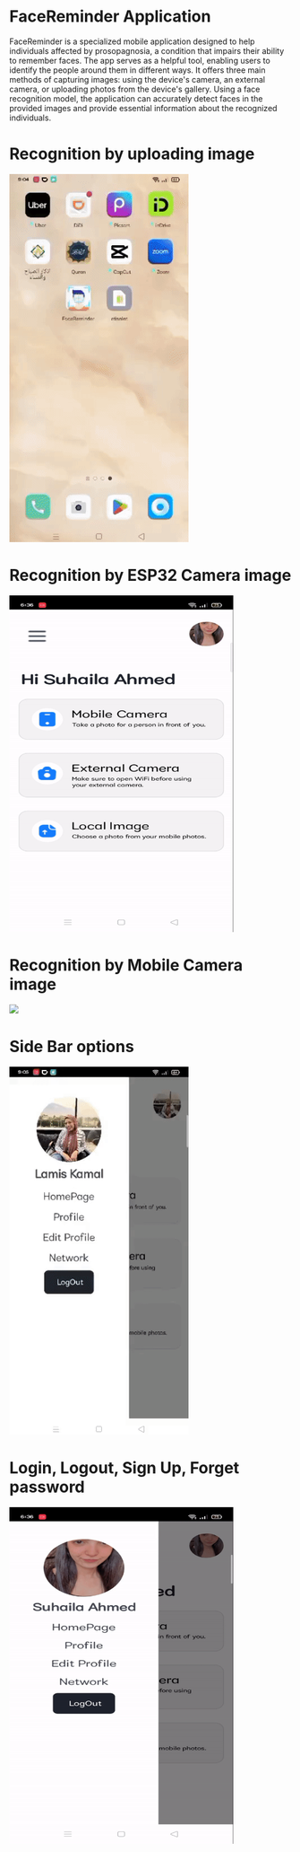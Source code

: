 # FaceReminder Application

FaceReminder is a specialized mobile application designed to help individuals affected by prosopagnosia, a condition that impairs their ability to 
remember faces. The app serves as a helpful tool, enabling users to identify the people around them in different ways. It offers three main methods of 
capturing images: using the device's camera, an external camera, or uploading photos from the device's gallery.
Using a face recognition model, the application can accurately detect faces in the provided images and provide essential information about the 
recognized individuals. 

# Recognition by uploading image

<img src='Upload.gif'></img>

# Recognition by ESP32 Camera image

<img src='ESP32 camera.gif' width=400 height=600></img>

# Recognition by Mobile Camera image

<img src='Mobile Camera-1.gif'></img>

# Side Bar options

<img src='Side bar.gif'></img>

# Login, Logout, Sign Up, Forget password

<img src='LogOut.gif' width=400 height=600></img>
